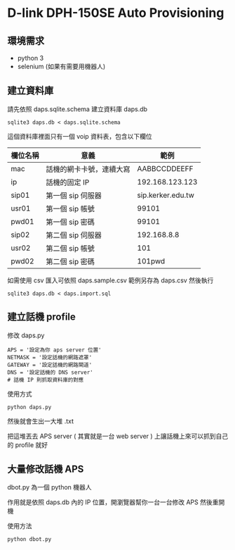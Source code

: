 # D-link DPH-150SE Auto Provisioning

## 環境需求

* python 3
* selenium (如果有需要用機器人)

## 建立資料庫

請先依照 daps.sqlite.schema 建立資料庫 daps.db

```
sqlite3 daps.db < daps.sqlite.schema
```

這個資料庫裡面只有一個 voip 資料表，包含以下欄位

| 欄位名稱 | 意義                     | 範例              |
| -------- | ------------------------ | ----------------- |
| mac      | 話機的網卡卡號，連續大寫 | AABBCCDDEEFF      |
| ip       | 話機的固定 IP            | 192.168.123.123   |
| sip01    | 第一個 sip 伺服器        | sip.kerker.edu.tw |
| usr01    | 第一個 sip 帳號          | 99101             |
| pwd01    | 第一個 sip 密碼          | 99101             |
| sip02    | 第二個 sip 伺服器        | 192.168.8.8       |
| usr02    | 第二個 sip 帳號          | 101               |
| pwd02    | 第二個 sip 密碼          | 101pwd            |

如需使用 csv 匯入可依照 daps.sample.csv 範例另存為 daps.csv 然後執行

```
sqlite3 daps.db < daps.import.sql
```

## 建立話機 profile

修改 daps.py 

```
APS = '設定為你 aps server 位置'
NETMASK = '設定話機的網路遮罩'
GATEWAY = '設定話機的網路閘道'
DNS = '設定話機的 DNS server'
# 話機 IP 則抓取資料庫的對應
```

使用方式

```
python daps.py
```

然後就會生出一大堆 .txt

把這堆丟去 APS server ( 其實就是一台 web server ) 上讓話機上來可以抓到自己的 profile 就好

## 大量修改話機 APS

dbot.py 為一個 python 機器人

作用就是依照 daps.db 內的 IP 位置，開瀏覽器幫你一台一台修改 APS 然後重開機

使用方法

```
python dbot.py
```

